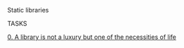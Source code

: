 Static libraries

TASKS


[0. A library is not a luxury but one of the necessities of life](libmy.a)

